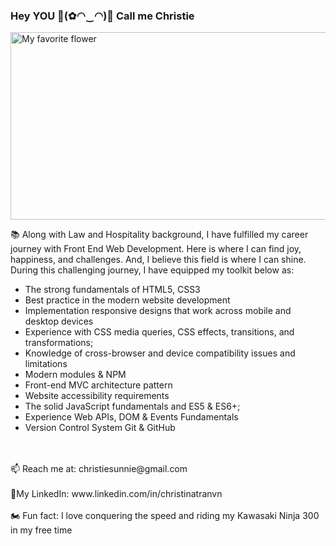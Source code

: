 ### Hey YOU 🔆(✿◠‿◠)🔆 Call me Christie
<img src="https://gilmour.com/wp-content/uploads/2018/03/growing-sunflowers.jpg" alt="My favorite flower" width="800" height="300">

📚 Along with Law and Hospitality background, I have fulfilled my career journey with Front End Web Development. Here is where I can find joy, happiness, and challenges. And, I believe this field is where I can shine.
During this challenging journey, I have equipped my toolkit below as:
- The strong fundamentals of HTML5, CSS3
- Best practice in the modern website development
- Implementation responsive designs that work across mobile and desktop devices
- Experience with CSS media queries, CSS effects, transitions, and transformations; 
- Knowledge of cross-browser and device compatibility issues and limitations
- Modern modules & NPM
- Front-end MVC architecture pattern 
- Website accessibility requirements
- The solid JavaScript fundamentals and ES5 & ES6+;
- Experience Web APIs, DOM & Events Fundamentals
- Version Control System Git & GitHub
<br>
<br>
📫 Reach me at: christiesunnie@gmail.com
<br>
<br>
🔗My LinkedIn: www.linkedin.com/in/christinatranvn
<br>
<br>
🏍 Fun fact: I love conquering the speed and riding my Kawasaki Ninja 300 in my free time

